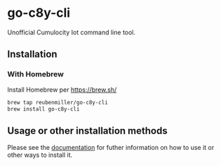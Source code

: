 # go-c8y-cli

Unofficial Cumulocity Iot command line tool.

## Installation

### With Homebrew

Install Homebrew per https://brew.sh/

```sh
brew tap reubenmiller/go-c8y-cli
brew install go-c8y-cli
```

## Usage or other installation methods

Please see the [documentation](https://goc8ycli.netlify.app/docs/installation/shell-installation) for futher information on how to use it or other ways to install it.
